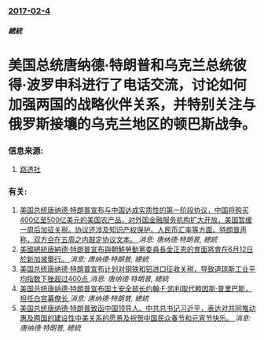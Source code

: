 ### [2017-02-4](/news/2017/02/4/index.md)

##### 總統
# 美国总统唐纳德·特朗普和乌克兰总统彼得·波罗申科进行了电话交流，讨论如何加强两国的战略伙伴关系，并特别关注与俄罗斯接壤的乌克兰地区的顿巴斯战争。 




### 信息来源:

1. [路透社](http://uk.reuters.com/article/uk-ukraine-crisis-fighting-trump-idUKKBN15K001?il=0)

### 有关:

1. [ 美国总统唐纳德·特朗普宣布与中国达成实质性的第一阶段协议，中国将购买400亿至500亿美元的美国农产品，对外国金融服务机构扩大开放，美国暂缓一周后加征关税。协议还涉及知识产权保护、人民币汇率等方面。特朗普声称，双方会在五周之内敲定协议文本。 ](/news/2019/10/11/美国总统唐纳德-特朗普宣布与中国达成实质性的第一阶段协议-中国将购买400亿至500亿美元的美国农产品-对外国金融服务.md) _消息: 唐纳德·特朗普, 總統_
2. [美國總統唐納德·特朗普宣布與朝鮮勞動黨委員長金正恩的會面將會在6月12日於新加坡舉行。 ](/news/2018/05/10/美國總統唐納德-特朗普宣布與朝鮮勞動黨委員長金正恩的會面將會在6月12日於新加坡舉行.md) _消息: 唐纳德·特朗普, 總統_
3. [美国总统唐纳德·特朗普宣布计划对钢铁和铝进口征收关税，导致道琼斯工业平均指数下挫超过400点 ](/news/2018/03/1/美国总统唐纳德-特朗普宣布计划对钢铁和铝进口征收关税-导致道琼斯工业平均指数下挫超过400点.md) _消息: 唐纳德·特朗普, 總統_
4. [美国总统唐纳德·特朗普宣布国土安全部长约翰·F·凯利取代赖因斯·普里巴斯，担任白宫幕僚长 ](/news/2017/07/28/美国总统唐纳德-特朗普宣布国土安全部长约翰-F-凯利取代赖因斯-普里巴斯-担任白宫幕僚长.md) _消息: 唐纳德·特朗普, 總統_
5. [美国总统唐纳德·特朗普致函中国领导人、中共总书记习近平，表达对共同推动惠及两国的建设性中美关系的愿景及祝贺中国民众春节和元宵节快乐。 ](/news/2017/02/9/美国总统唐纳德-特朗普致函中国领导人-中共总书记习近平-表达对共同推动惠及两国的建设性中美关系的愿景及祝贺中国民众春节和.md) _消息: 唐纳德·特朗普, 總統_
